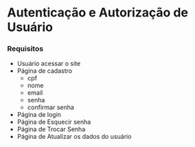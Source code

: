 # Autenticação e Autorização de Usuário

### Requisitos

- Usuário acessar o site
- Página de cadastro
  - cpf
  - nome
  - email
  - senha
  - confirmar senha
- Página de login
- Página de Esquecir senha
- Página de Trocar Senha
- Página de Atualizar os dados do usuário

